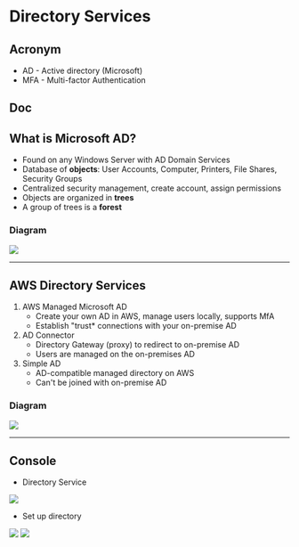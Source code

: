 # Directory Services

## Acronym
* AD - Active directory (Microsoft)
* MFA - Multi-factor Authentication

## Doc

## What is Microsoft AD?
* Found on any Windows Server with AD Domain Services
* Database of **objects**: User Accounts, Computer, Printers, File Shares, Security Groups
* Centralized security management, create account, assign permissions
* Objects are organized in **trees**
* A group of trees is a **forest**

### Diagram
[<img src="https://i.imgur.com/quI6sGN.png">](https://i.imgur.com/quI6sGN.png)

---

## AWS Directory Services
1. AWS Managed Microsoft AD
    * Create your own AD in AWS, manage users locally, supports MfA
    * Establish "trust* connections with your on-premise AD
2. AD Connector
    * Directory Gateway (proxy) to redirect to on-premise AD
    * Users are managed on the on-premises AD
3. Simple AD
    * AD-compatible managed directory on AWS 
    * Can't be joined with on-premise AD
    
### Diagram
[<img src="https://i.imgur.com/8vq0qkZ.png">](https://i.imgur.com/8vq0qkZ.png)

---

## Console
* Directory Service
    

[<img src="https://i.imgur.com/TmnEr5w.png">](https://i.imgur.com/TmnEr5w.png)

* Set up directory

[<img src="https://i.imgur.com/h8wnhVr.png">](https://i.imgur.com/h8wnhVr.png)
[<img src="https://i.imgur.com/GcKSxWo.png">](https://i.imgur.com/GcKSxWo.png)
